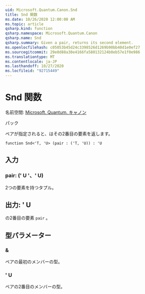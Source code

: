 ```yaml
---
uid: Microsoft.Quantum.Canon.Snd
title: Snd 関数
ms.date: 10/26/2020 12:00:00 AM
ms.topic: article
qsharp.kind: function
qsharp.namespace: Microsoft.Quantum.Canon
qsharp.name: Snd
qsharp.summary: Given a pair, returns its second element.
ms.openlocfilehash: c05053b45d24c3398526d1269b90bb40d1e0ef27
ms.sourcegitcommit: 29e0d88a30e4166fa580132124b0eb57e1f0e986
ms.translationtype: MT
ms.contentlocale: ja-JP
ms.lasthandoff: 10/27/2020
ms.locfileid: "92715449"
---
```

# <a name="snd-function"></a>Snd 関数

名前空間: [Microsoft. Quantum. キャノン](xref:Microsoft.Quantum.Canon)

パック [](https://nuget.org/packages/)


ペアが指定されると、はその2番目の要素を返します。

```qsharp
function Snd<'T, 'U> (pair : ('T, 'U)) : 'U
```


## <a name="input"></a>入力

### <a name="pair--tu"></a>pair: (' U '、' U)

2つの要素を持つタプル。



## <a name="output--u"></a>出力: ' U

の2番目の要素 `pair` 。

## <a name="type-parameters"></a>型パラメーター

### <a name="t"></a>&

ペアの最初のメンバーの型。
### <a name="u"></a>' U

ペアの2番目のメンバーの型。